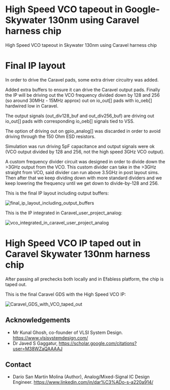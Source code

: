 # High Speed VCO tapeout in Google-Skywater 130nm using Caravel harness chip
High Speed VCO tapeout in Skywater 130nm using Caravel harness chip



Final IP layout
====
In order to drive the Caravel pads, some extra driver circuitry was added.

Added extra buffers to ensure it can drive the Caravel output pads. Finally the IP will be driving out the VCO frequency divided down by 128 and 256 (so around 30MHz - 15MHz approx) out on io_out[] pads with io_oeb[] hardwired low in Caravel.

The output signals (out_div128_buf and out_div256_buf) are driving out io_out[] pads with corresponding io_oeb[] signals tied to VSS.

The option of driving out on gpio_analog[] was discarded in order to avoid driving through the 150 Ohm ESD resistors.

Simulation was run driving 5pF capacitance and output signals were ok (VCO output divided by 128 and 256, not the high speed 3GHz VCO output).

A custom frequency divider circuit was designed in order to divide down the >3GHz output from the VCO. This custom divider can take in the >3GHz straight from VCO, said divider can run above 3.5GHz in  post layout sims. Then after that we keep dividing down with more standard dividers and we keep lowering the frequency until we get down to divide-by-128  and 256.

This is the final IP layout including output buffers:

![final_ip_layout_including_output_buffers](https://user-images.githubusercontent.com/95447782/159128884-684d7186-d686-4544-af30-dd4a34b7c9c0.png)


This is the IP integrated in Caravel_user_project_analog:

![vco_integrated_in_caravel_user_project_analog](https://user-images.githubusercontent.com/95447782/159128930-f709074c-b0a0-4136-8134-12f70f5a419a.png)


High Speed VCO IP taped out in Caravel Skywater 130nm harness chip
====
After passing all prechecks both locally and in Efabless platform, the chip is taped out.

This is the final Caravel GDS with the High Speed VCO IP:

![Caravel_GDS_with_VCO_taped_out](https://user-images.githubusercontent.com/95447782/159129021-774e9976-ce00-4699-9d40-47be3756df81.png)


Acknowledgements
------
* Mr Kunal Ghosh, co-founder of VLSI System Design. https://www.vlsisystemdesign.com/
* Dr Javed S Gaggatur, https://scholar.google.com/citations?user=M38WZaQAAAAJ

Contact
-----
* Darío San Martín Molina (Author), Analog/Mixed-Signal IC Design Engineer. https://www.linkedin.com/in/dar%C3%ADo-s-a220a914/ 


